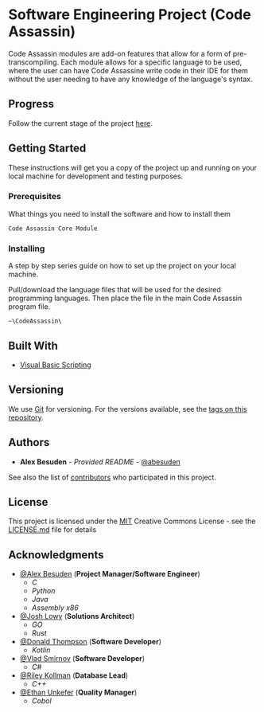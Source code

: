 # Software Engineering Project (**Code Assassin**)

Code Assassin modules are add-on features that allow for a form of pre-transcompiling. Each module allows for a specific language to be used, where the user can have Code Assassine write code in their IDE for them without the user needing to have any knowledge of the language's syntax.

## Progress

Follow the current stage of the project [here](https://github.com/Abesuden/Software-Engineering/projects/1).

## Getting Started

These instructions will get you a copy of the project up and running on your local machine for development and testing purposes.

### Prerequisites

What things you need to install the software and how to install them

```
Code Assassin Core Module
```

### Installing

A step by step series guide on how to set up the project on your local machine.

Pull/download the language files that will be used for the desired programming languages. Then place the file in the main Code Assassin program file.

```
~\CodeAssassin\
```

## Built With

* [Visual Basic Scripting](https://ss64.com/vb/)

## Versioning

We use [Git](https://git-scm.com/doc) for versioning. For the versions available, see the [tags on this repository](https://github.com/software-engineering/tags).

## Authors

* **Alex Besuden** - *Provided README* - [@abesuden](https://github.com/abesuden)

See also the list of [contributors](https://github.com/abesuden/software-engineering/contributors) who participated in this project.

## License

This project is licensed under the [MIT](LICENSE.md) Creative Commons License - see the [LICENSE.md](LICENSE.md) file for details

## Acknowledgments

* [@Alex Besuden](https://github.com/abesuden) (**Project Manager/Software Engineer**)
    * *C*
    * *Python*
    * *Java*
    * *Assembly x86*
* [@Josh Lowy](https://github.com/DLJ42) (**Solutions Architect**)
    * *GO*
    * *Rust*
* [@Donald Thompson](https://github.com/dthompsonii) (**Software Developer**)
    * *Kotlin*
* [@Vlad Smirnov](https://github.com/Pr0vlad) (**Software Developer**)
    * *C#*
* [@Riley Kollman](https://github.com/kr-1) (**Database Lead**)
    * *C++*
* [@Ethan Unkefer](https://github.com/eunkefer) (**Quality Manager**)
    * *Cobol*
